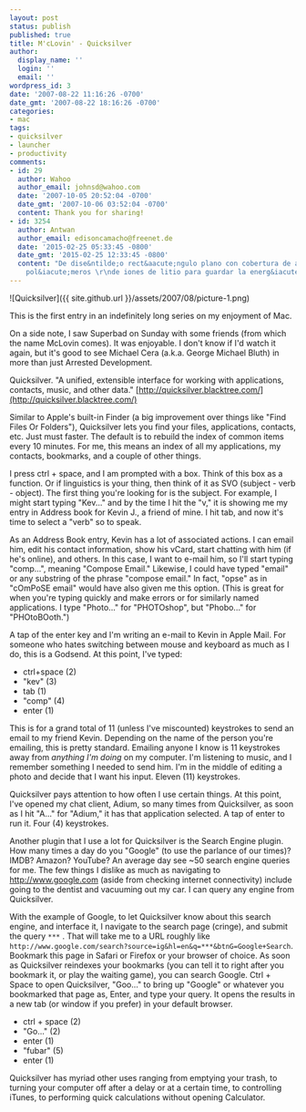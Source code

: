 ```yaml
---
layout: post
status: publish
published: true
title: M'cLovin' - Quicksilver
author:
  display_name: ''
  login: ''
  email: ''
wordpress_id: 3
date: '2007-08-22 11:16:26 -0700'
date_gmt: '2007-08-22 18:16:26 -0700'
categories:
- mac
tags:
- quicksilver
- launcher
- productivity
comments:
- id: 29
  author: Wahoo
  author_email: johnsd@wahoo.com
  date: '2007-10-05 20:52:04 -0700'
  date_gmt: '2007-10-06 03:52:04 -0700'
  content: Thank you for sharing!
- id: 3254
  author: Antwan
  author_email: edisoncamacho@freenet.de
  date: '2015-02-25 05:33:45 -0800'
  date_gmt: '2015-02-25 12:33:45 -0800'
  content: "De dise&ntilde;o rect&aacute;ngulo plano con cobertura de aluminio, utilizan
    pol&iacute;meros \r\nde iones de litio para guardar la energ&iacute;a."
---
```

![Quicksilver]({{ site.github.url }}/assets/2007/08/picture-1.png)

This is the first entry in an indefinitely long series on my enjoyment of Mac.

On a side note, I saw Superbad on Sunday with some friends (from which the name McLovin comes).  It was enjoyable.  I don't know if I'd watch it again, but it's good to see Michael Cera (a.k.a. George Michael Bluth) in more than just Arrested Development.

Quicksilver.  "A unified, extensible interface for working with applications, contacts, music, and other data."  [http://quicksilver.blacktree.com/](http://quicksilver.blacktree.com/)

Similar to Apple's built-in Finder (a big improvement over things like "Find Files Or Folders"), Quicksilver lets you find your files, applications, contacts, etc.  Just must faster.  The default is to rebuild the index of common items every 10 minutes.  For me, this means an index of all my applications, my contacts, bookmarks, and a couple of other things.

I press ctrl + space, and I am prompted with a box.  Think of this box as a function.  Or if linguistics is your thing, then think of it as SVO (subject - verb - object).  The first thing you're looking for is the subject.  For example, I might start typing "Kev..." and by the time I hit the "v," it is showing me my entry in Address book for Kevin J., a friend of mine.  I hit tab, and now it's time to select a "verb" so to speak.  

As an Address Book entry, Kevin has a lot of associated actions.  I can email him, edit his contact information, show his vCard, start chatting with him (if he's online), and others.  In this case, I want to e-mail him, so I'll start typing "comp...", meaning "Compose Email."  Likewise, I could have typed "email" or any substring of the phrase "compose email."  In fact, "opse" as in "cOmPoSE email" would have also given me this option.  (This is great for when you're typing quickly and make errors or for similarly named applications.  I type "Photo..." for "PHOTOshop", but "Phobo..." for "PHOtoBOoth.")

A tap of the enter key and I'm writing an e-mail to Kevin in Apple Mail.  For someone who hates switching between mouse and keyboard as much as I do, this is a Godsend.  At this point, I've typed:

- ctrl+space (2)
- "kev" (3)
- tab (1)
- "comp" (4)
- enter (1)

This is for a grand total of 11 (unless I've miscounted) keystrokes to send an email to my friend Kevin.  Depending on the name of the person you're emailing, this is pretty standard.  Emailing anyone I know is 11 keystrokes away from _anything I'm doing_ on my computer.  I'm listening to music, and I remember something I needed to send him.  I'm in the middle of editing a photo and decide that I want his input.  Eleven (11) keystrokes.

Quicksilver pays attention to how often I use certain things.  At this point, I've opened my chat client, Adium, so many times from Quicksilver, as soon as I hit "A..." for "Adium," it has that application selected.  A tap of enter to run it.  Four (4) keystrokes.

Another plugin that I use a lot for Quicksilver is the Search Engine plugin.  How many times a day do you "Google" (to use the parlance of our times)?  IMDB?  Amazon?  YouTube?  An average day see ~50 search engine queries for me.  The few things I dislike as much as navigating to http://www.google.com (aside from checking internet connectivity) include going to the dentist and vacuuming out my car.  I can query any engine from Quicksilver.

With the example of Google, to let Quicksilver know about this search engine, and interface it, I navigate to the search page (cringe), and submit the query `***` .  That will take me to a URL roughly like `http://www.google.com/search?source=ig&hl=en&q=***&btnG=Google+Search`.  Bookmark this page in Safari or Firefox or your browser of choice.  As soon as Quicksilver reindexes your bookmarks (you can tell it to right after you bookmark it, or play the waiting game), you can search Google.  Ctrl + Space to open Quicksilver, "Goo..." to bring up "Google" or whatever you bookmarked that page as, Enter, and type your query.  It opens the results in a new tab (or window if you prefer) in your default browser.

- ctrl + space (2)
- "Go..." (2)
- enter (1)
- "fubar" (5)
- enter (1)

Quicksilver has myriad other uses ranging from emptying your trash, to turning your computer off after a delay or at a certain time, to controlling iTunes, to performing quick calculations without opening Calculator.
